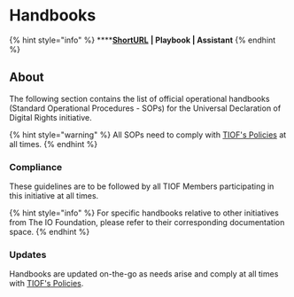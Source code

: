 # Handbooks

{% hint style="info" %}
****[**ShortURL**](https://tiof.click/UDDRHB) **| Playbook | Assistant**
{% endhint %}

## About

The following section contains the list of official operational handbooks (Standard Operational Procedures - SOPs) for the Universal Declaration of Digital Rights initiative.

{% hint style="warning" %}
All SOPs need to comply with [TIOF's Policies](https://tiof.click/TIOFPolicies) at all times.
{% endhint %}

### Compliance

These guidelines are to be followed by all TIOF Members participating in this initiative at all times.

{% hint style="info" %}
For specific handbooks relative to other initiatives from The IO Foundation, please refer to their corresponding documentation space.
{% endhint %}

### Updates

Handbooks are updated on-the-go as needs arise and comply at all times with [TIOF's Policies](https://tiof.click/TIOFPolicies).
